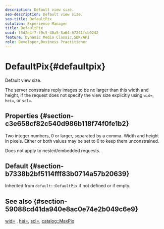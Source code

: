 ```yaml
---
description: Default view size.
seo-description: Default view size.
seo-title: DefaultPix
solution: Experience Manager
title: DefaultPix
uuid: f5d2e4f7-f9c5-40a5-8a64-67241fcb0242
feature: Dynamic Media Classic,SDK/API
role: Developer,Business Practitioner
---
```


# DefaultPix{#defaultpix}

Default view size.

The server constrains reply images to be no larger than this width and height, if the request does not specify the view size explicitly using `wid=`, `hei=`, or `scl=`.

## Properties {#section-c3e658cf82c540d986b118f74f0fe1b2}

Two integer numbers, 0 or larger, separated by a comma. Width and height in pixels. Either or both values may be set to 0 to keep them unconstrained.

Does not apply to nested/embedded requests.

## Default {#section-b7338b2bf5114fff83b0714a57b20639}

Inherited from `default::DefaultPix` if not defined or if empty.

## See also {#section-59088cd41da940e8ac0e74e2b049c6e9}

[wid=](../../../../../is-api/http-ref/image-serving-api-ref/c-http-protocol-reference/c-command-reference/r-is-http-wid.md#reference-bfeadcb67bf4485f851eb21345527e47) , [hei=](../../../../../is-api/http-ref/image-serving-api-ref/c-http-protocol-reference/c-command-reference/r-is-http-hei.md#reference-6d6f556ccc0e4b98a815e8a5c1944a96), [scl=](../../../../../is-api/http-ref/image-serving-api-ref/c-http-protocol-reference/c-command-reference/r-scl.md#reference-b2a74e493d0d407e98fe350551ba3fcc), [catalog::MaxPix](../../../../../is-api/image-catalog/image-serving-api-ref/c-image-catalog-reference/c-attributes-reference/r-maxpix.md#reference-e167d396ac794079ba8b5e6eb16eeda5) 
